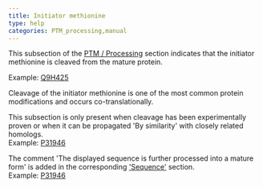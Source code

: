 ```yaml
---
title: Initiator methionine
type: help
categories: PTM_processing,manual
---
```


This subsection of the [PTM / Processing](https://www.uniprot.org/help/ptm%5Fprocessing%5Fsection) section indicates that the initiator methionine is cleaved from the mature protein.

Example: [Q9H425](https://www.uniprot.org/uniprotkb/Q9H425#ptm_processing)

Cleavage of the initiator methionine is one of the most common protein modifications and occurs co-translationally.

This subsection is only present when cleavage has been experimentally proven or when it can be propagated 'By similarity' with closely related homologs.  
Example: [P31946](https://www.uniprot.org/uniprotkb/P31946#ptm%5Fprocessing)

The comment 'The displayed sequence is further processed into a mature form' is added in the corresponding ['Sequence'](https://www.uniprot.org/help/sequence) section.  
Example: [P31946](https://www.uniprot.org/uniprotkb/Q7XAD0#sequences)
